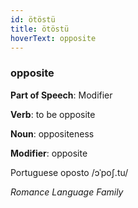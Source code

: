 ```yaml
---
id: ötöstü
title: ötöstü
hoverText: opposite
---
```


### opposite

**Part of Speech**: Modifier

**Verb**: to be opposite

**Noun**: oppositeness

**Modifier**: opposite

Portuguese oposto /ɔˈpoʃ.tu/

*Romance Language Family*